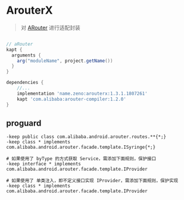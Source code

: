 
# ArouterX
> 对 [ARouter](https://github.com/alibaba/ARouter) 进行适配封装

```groovy

// aRouter
kapt {
  arguments {
    arg("moduleName", project.getName())
  }
}

dependencies {
    //...
    implementation 'name.zeno:arouterx:1.3.1.1807261'
    kapt 'com.alibaba:arouter-compiler:1.2.0'
}

```


## proguard
```proguard
-keep public class com.alibaba.android.arouter.routes.**{*;}
-keep class * implements com.alibaba.android.arouter.facade.template.ISyringe{*;}

# 如果使用了 byType 的方式获取 Service，需添加下面规则，保护接口
-keep interface * implements com.alibaba.android.arouter.facade.template.IProvider

# 如果使用了 单类注入，即不定义接口实现 IProvider，需添加下面规则，保护实现
-keep class * implements com.alibaba.android.arouter.facade.template.IProvider
```